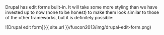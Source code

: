 Drupal has edit forms built-in. It will take some more styling than we have invested up to now (none to be honest) to make them look similar to those of the other frameworks, but it is definitely possible:

![Drupal edit form]({{ site.url }}/fuxcon2013/img/drupal-edit-form.png)
